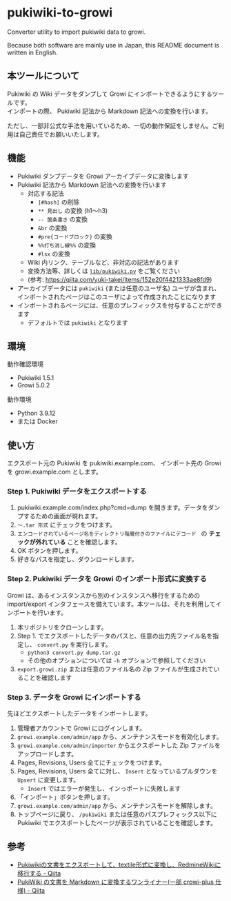 # pukiwiki-to-growi

Converter utility to import pukiwiki data to growi.

Because both software are mainly use in Japan, this README document is written in English.

## 本ツールについて

Pukiwiki の Wiki データをダンプして Growi にインポートできるようにするツールです。  
インポートの際、 Pukiwiki 記法から Markdown 記法への変換を行います。

ただし、一部非公式な手法を用いているため、一切の動作保証をしません。ご利用は自己責任でお願いいたします。

## 機能

- Pukiwiki ダンプデータを Growi アーカイブデータに変換します
- Pukiwiki 記法から Markdown 記法への変換を行います
    - 対応する記法 
        - `[#hash]` の削除
        - `** 見出し` の変換 (h1〜h3)
        - `-- 箇条書き` の変換
        - `&br` の変換
        - `#pre{コードブロック}` の変換
        - `%%打ち消し線%%` の変換
        - `#lsx` の変換
    - Wiki 内リンク、テーブルなど、非対応の記法があります
    - 変換方法等、詳しくは [`lib/pukiwiki.py`](lib/pukiwiki.py) をご覧ください
    - (参考: https://qiita.com/yuki-takei/items/152e20f4421333ae8fd9)
- アーカイブデータには `pukiwiki` (または任意のユーザ名) ユーザが含まれ、インポートされたページはこのユーザによって作成されたことになります
- インポートされるページには、任意のプレフィックスを付与することができます
    - デフォルトでは `pukiwiki` となります

## 環境

動作確認環境

- Pukiwiki 1.5.1
- Growi 5.0.2

動作環境

- Python 3.9.12
- または Docker

## 使い方

エクスポート元の Pukiwiki を pukiwiki.example.com、 インポート先の Growi を growi.example.com とします。

### Step 1. Pukiwiki データをエクスポートする

1. pukiwiki.example.com/index.php?cmd=dump を開きます。データをダンプするための画面が現れます。
2. `〜.tar 形式` にチェックをつけます。
3. `エンコードされているページ名をディレクトリ階層付きのファイルにデコード ` の **チェックが外れている** ことを確認します。
4. OK ボタンを押します。
5. 好きなパスを指定し、ダウンロードします。

### Step 2. Pukiwiki データを Growi のインポート形式に変換する

Growi は、あるインスタンスから別のインスタンスへ移行をするための import/export インタフェースを備えています。本ツールは、それを利用してインポートを行います。

1. 本リポジトリをクローンします。
2. Step 1. でエクスポートしたデータのパスと、任意の出力先ファイル名を指定し、 `convert.py` を実行します。
    - `python3 convert.py dump.tar.gz`
    - その他のオプションについては `-h` オプションで参照してください
3. `export.growi.zip` または任意のファイル名の Zip ファイルが生成されていることを確認します

### Step 3. データを Growi にインポートする

先ほどエクスポートしたデータをインポートします。

1. 管理者アカウントで Growi にログインします。
2. `growi.example.com/admin/app` から、メンテナンスモードを有効化します。
3. `growi.example.com/admin/importer` からエクスポートした Zip ファイルをアップロードします。
4. Pages, Revisions, Users 全てにチェックをつけます。
5. Pages, Revisions, Users 全てに対し、 `Insert` となっているプルダウンを `Upsert` に変更します。
   - `Insert` ではエラーが発生し、インっポートに失敗します
6. 「インポート」ボタンを押します。
7. `growi.example.com/admin/app` から、メンテナンスモードを解除します。
8. トップページに戻り、 `/pukiwiki` または任意のパスプレフィックス以下に Pukiwiki でエクスポートしたページが表示されていることを確認します。


## 参考

- [Pukiwikiの文書をエクスポートして、textile形式に変換し、RedmineWikiに移行する - Qiita](https://qiita.com/carbonss/items/d91297ffdd069cf27f30)
- [PukiWiki の文書を Markdown に変換するワンライナー(一部 crowi-plus 仕様) - Qiita](https://qiita.com/yuki-takei/items/152e20f4421333ae8fd9)